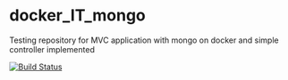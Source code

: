 # docker_IT_mongo
Testing repository for MVC application with mongo on docker and simple controller implemented

[![Build Status](https://travis-ci.org/amathebest/docker_IT_mongo.svg?branch=master)](https://travis-ci.org/amathebest/docker_IT_mongo)
